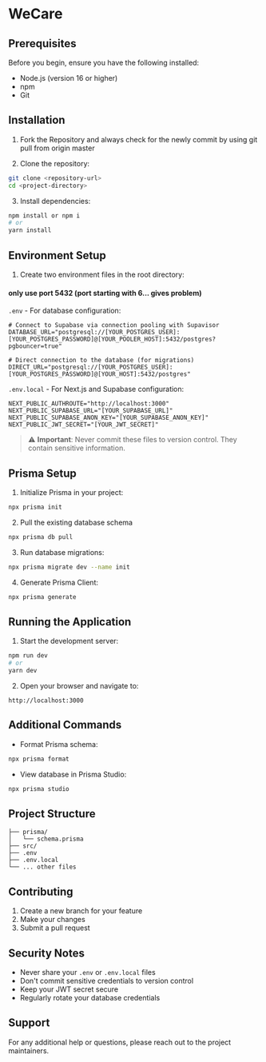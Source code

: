 # WeCare

## Prerequisites

Before you begin, ensure you have the following installed:
- Node.js (version 16 or higher)
- npm
- Git

## Installation

1. Fork the Repository and always check for the newly commit by using git pull from origin master

2. Clone the repository:
```bash
git clone <repository-url>
cd <project-directory>
```

3. Install dependencies:
```bash
npm install or npm i
# or
yarn install
```

## Environment Setup

1. Create two environment files in the root directory:

#### only use port 5432 (port starting with 6... gives problem)

`.env` - For database configuration:
```plaintext
# Connect to Supabase via connection pooling with Supavisor
DATABASE_URL="postgresql://[YOUR_POSTGRES_USER]:[YOUR_POSTGRES_PASSWORD]@[YOUR_POOLER_HOST]:5432/postgres?pgbouncer=true"

# Direct connection to the database (for migrations)
DIRECT_URL="postgresql://[YOUR_POSTGRES_USER]:[YOUR_POSTGRES_PASSWORD]@[YOUR_HOST]:5432/postgres"
```

`.env.local` - For Next.js and Supabase configuration:
```plaintext
NEXT_PUBLIC_AUTHROUTE="http://localhost:3000"
NEXT_PUBLIC_SUPABASE_URL="[YOUR_SUPABASE_URL]"
NEXT_PUBLIC_SUPABASE_ANON_KEY="[YOUR_SUPABASE_ANON_KEY]"
NEXT_PUBLIC_JWT_SECRET="[YOUR_JWT_SECRET]"
```

> ⚠️ **Important**: Never commit these files to version control. They contain sensitive information.

## Prisma Setup

1. Initialize Prisma in your project:
```bash
npx prisma init
```

2. Pull the existing database schema
```bash
npx prisma db pull
```

3. Run database migrations:
```bash
npx prisma migrate dev --name init
```

4. Generate Prisma Client:
```bash
npx prisma generate
```

## Running the Application

1. Start the development server:
```bash
npm run dev
# or
yarn dev
```

2. Open your browser and navigate to:
```
http://localhost:3000
```

## Additional Commands

- Format Prisma schema:
```bash
npx prisma format
```

- View database in Prisma Studio:
```bash
npx prisma studio
```

## Project Structure

```
├── prisma/
│   └── schema.prisma
├── src/
├── .env
├── .env.local
└── ... other files
```

## Contributing

1. Create a new branch for your feature
2. Make your changes
3. Submit a pull request

## Security Notes

- Never share your `.env` or `.env.local` files
- Don't commit sensitive credentials to version control
- Keep your JWT secret secure
- Regularly rotate your database credentials

## Support

For any additional help or questions, please reach out to the project maintainers.

